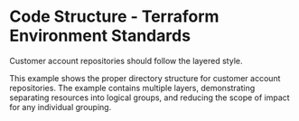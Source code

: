 # Code Structure - Terraform Environment Standards

Customer account repositories should follow the layered style.

This example shows the proper directory structure for customer account repositories.  The example contains multiple layers, demonstrating separating resources into logical groups, and reducing  the scope of impact for any individual grouping.
